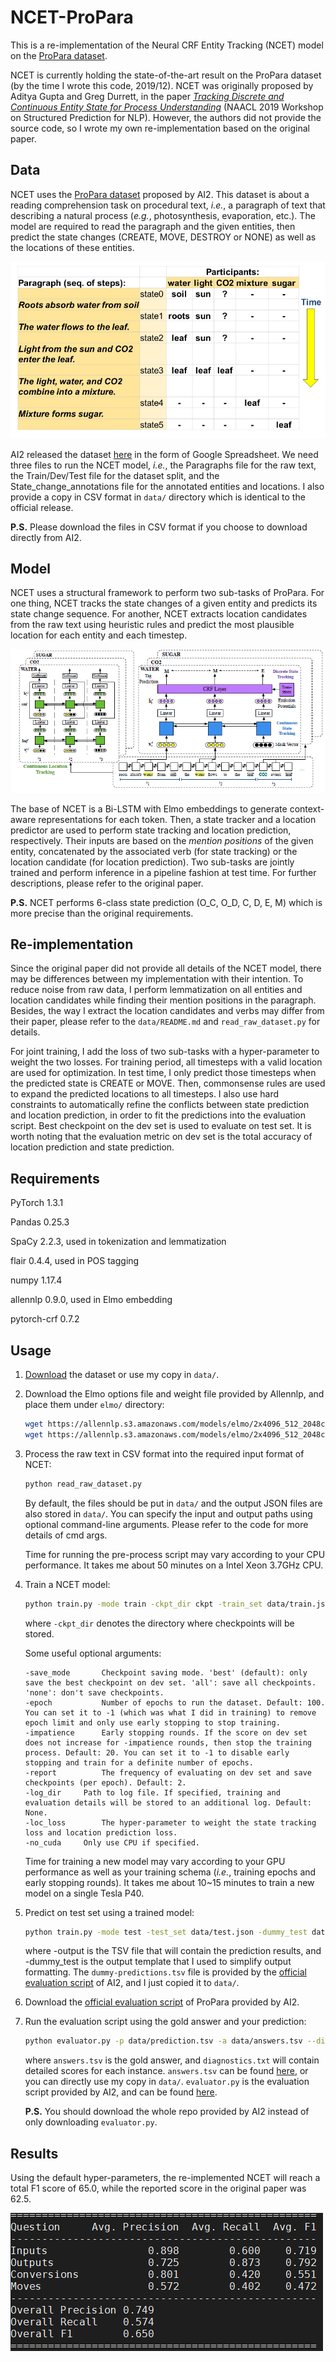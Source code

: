 # NCET-ProPara

This is a re-implementation of the Neural CRF Entity Tracking (NCET) model on the [ProPara dataset](http://data.allenai.org/propara/).

NCET is currently holding the state-of-the-art result on the ProPara dataset (by the time I wrote this code, 2019/12). NCET was originally proposed by Aditya Gupta and Greg Durrett, in the paper [*Tracking Discrete and Continuous Entity State for Process Understanding*](https://www.aclweb.org/anthology/W19-1502/) (NAACL 2019 Workshop on Structured Prediction for NLP). However, the authors did not provide the source code, so I wrote my own re-implementation based on the original paper.

## Data

NCET uses the [ProPara dataset](http://data.allenai.org/propara/) proposed by AI2. This dataset is about a reading comprehension task on procedural text, *i.e.*, a paragraph of text that describing a natural process (*e.g.*, photosynthesis, evaporation, etc.). The model are required to read the paragraph and the given entities, then predict the state changes (CREATE, MOVE, DESTROY or NONE) as well as the locations of these entities.

<img src="image/propara.png" alt="image-20191223140902073" style="zoom:75%;" />

AI2 released the dataset [here](https://docs.google.com/spreadsheets/d/1x5Ct8EmQs2hVKOYX7b2nS0AOoQi4iM7H9d9isXRDwgM/edit#gid=832930347) in the form of Google Spreadsheet. We need three files to run the NCET model, *i.e.*, the Paragraphs file for the raw text, the Train/Dev/Test file for the dataset split, and the State_change_annotations file for the annotated entities and locations. I also provide a copy in CSV format in `data/` directory which is identical to the official release.

**P.S.** Please download the files in CSV format if you choose to download directly from AI2.

## Model

NCET uses a structural framework to perform two sub-tasks of ProPara. For one thing, NCET tracks the state changes of a given entity and predicts its state change sequence. For another, NCET extracts location candidates from the raw text using heuristic rules and predict the most plausible location for each entity and each timestep. 

<img src="image/NCET.png" alt="image-20191223141457584" style="zoom:90%;" />

The base of NCET is a Bi-LSTM with Elmo embeddings to generate context-aware representations for each token. Then, a state tracker and a location predictor are used to perform state tracking and location prediction, respectively. Their inputs are based on the *mention positions* of the given entity, concatenated by the associated verb (for state tracking) or the location candidate (for location prediction). Two sub-tasks are jointly trained and perform inference in a pipeline fashion at test time. For further descriptions, please refer to the original paper.

**P.S.** NCET performs 6-class state prediction (O_C, O_D, C, D, E, M) which is more precise than the original requirements.

## Re-implementation

Since the original paper did not provide all details of the NCET model, there may be differences between my implementation with their intention. To reduce noise from raw data, I perform lemmatization on all entities and location candidates while finding their mention positions in the paragraph. Besides, the way I extract the location candidates and verbs may differ from their paper, please refer to the `data/README.md` and `read_raw_dataset.py` for details.

For joint training, I add the loss of two sub-tasks with a hyper-parameter to weight the two losses. For training period, all timesteps with a valid location are used for optimization. In test time, I only predict those timesteps when the predicted state is CREATE or MOVE. Then, commonsense rules are used to expand the predicted locations to all timesteps. I also use hard constraints to automatically refine the conflicts between state prediction and location prediction, in order to fit the predictions into the evaluation script. Best checkpoint on the dev set is used to evaluate on test set. It is worth noting that the evaluation metric on dev set is the total accuracy of location prediction and state prediction.

## Requirements

PyTorch 1.3.1

Pandas 0.25.3

SpaCy 2.2.3, used in tokenization and lemmatization

flair 0.4.4, used in POS tagging

numpy 1.17.4

allennlp 0.9.0, used in Elmo embedding

pytorch-crf 0.7.2

## Usage

1. [Download](https://docs.google.com/spreadsheets/d/1x5Ct8EmQs2hVKOYX7b2nS0AOoQi4iM7H9d9isXRDwgM/edit#gid=832930347) the dataset or use my copy in `data/`.

2. Download the Elmo options file and weight file provided by Allennlp, and place them under `elmo/` directory:

   ```bash
   wget https://allennlp.s3.amazonaws.com/models/elmo/2x4096_512_2048cnn_2xhighway/elmo_2x4096_512_2048cnn_2xhighway_options.json
   wget https://allennlp.s3.amazonaws.com/models/elmo/2x4096_512_2048cnn_2xhighway/elmo_2x4096_512_2048cnn_2xhighway_weights.hdf5
   ```

   

3. Process the raw text in CSV format into the required input format of NCET:

   ```bash
   python read_raw_dataset.py
   ```

   By default, the files should be put in `data/` and the output JSON files are also stored in `data/`. You can specify the input and output paths using optional command-line arguments. Please refer to the code for more details of cmd args.

   Time for running the pre-process script may vary according to your CPU performance. It takes me about 50 minutes on a Intel Xeon 3.7GHz CPU.

4. Train a NCET model:

   ```bash
   python train.py -mode train -ckpt_dir ckpt -train_set data/train.json -dev_set data/dev.json
   ```

   where `-ckpt_dir` denotes the directory where checkpoints will be stored.

   Some useful optional arguments:

   ```
   -save_mode		Checkpoint saving mode. 'best' (default): only save the best checkpoint on dev set. 'all': save all checkpoints. 'none': don't save checkpoints.
   -epoch			Number of epochs to run the dataset. Default: 100. You can set it to -1 (which was what I did in training) to remove epoch limit and only use early stopping to stop training.
   -impatience		Early stopping rounds. If the score on dev set does not increase for -impatience rounds, then stop the training process. Default: 20. You can set it to -1 to disable early stopping and train for a definite number of epochs.
   -report			The frequency of evaluating on dev set and save checkpoints (per epoch). Default: 2.
   -log_dir		Path to log file. If specified, training and evaluation details will be stored to an additional log. Default: None.
   -loc_loss		The hyper-parameter to weight the state tracking loss and location prediction loss.
   -no_cuda		Only use CPU if specified.
   ```

   Time for training a new model may vary according to your GPU performance as well as your training schema (*i.e.*, training epochs and early stopping rounds). It takes me about 10~15 minutes to train a new model on a single Tesla P40.

5. Predict on test set using a trained model:

   ```bash
   python train.py -mode test -test_set data/test.json -dummy_test data/dummy-predictions.tsv -restore ckpt/best_checkpoint.pt -output data/prediction.tsv
   ```

   where -output is the TSV file that will contain the prediction results, and -dummy_test is the output template that I used to simplify output formatting. The `dummy-predictions.tsv` file is provided by the [official evaluation script](https://github.com/allenai/aristo-leaderboard/tree/master/propara/data/test) of AI2, and I just copied it to `data/`.

6. Download the [official evaluation script](https://github.com/allenai/aristo-leaderboard/tree/master/propara) of ProPara provided by AI2.

7. Run the evaluation script using the gold answer and your prediction:

   ```bash
   python evaluator.py -p data/prediction.tsv -a data/answers.tsv --diagnostics data/diagnostics.txt
   ```

   where `answers.tsv` is the gold answer, and `diagnostics.txt` will contain detailed scores for each instance. `answers.tsv` can be found [here](https://github.com/allenai/aristo-leaderboard/tree/master/propara/data/test), or you can directly use my copy in `data/`. `evaluator.py` is the evaluation script provided by AI2, and can be found [here](https://github.com/allenai/aristo-leaderboard/tree/master/propara/evaluator).

   **P.S.** You should download the whole repo provided by AI2 instead of only downloading `evaluator.py`.

## Results

Using the default hyper-parameters, the re-implemented NCET will reach a total F1 score of 65.0, while the reported score in the original paper was 62.5.

<img src="image/result.png" alt="image-20191223140902073"/>